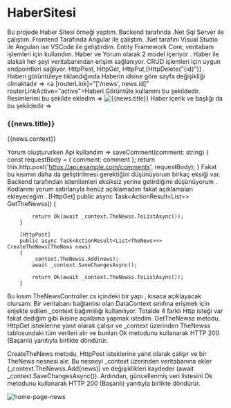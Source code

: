 # HaberSitesi
Bu projede Haber Sitesi örneği yaptım. Backend tarafında .Net Sql Server ile çalıştım. Frontend Tarafında Angular ile çalıştım. .Net tarafını Visual Studio ile Anguları ise VSCode ile geliştirdim. Entity Framework Core, veritabanı işlemleri için kullandım. Haber ve Yorum olarak 2 model içeriyor . Haber ile alakalı her şeyi veritabanından erişim sağlanıyor. CRUD işlemleri için uygun endpointleri sağlıyor. HttpPost, HttpGet, HttpPut,[HttpDelete("{id}")] . 
Haberi görüntüleye tıklandığında Haberin idsine göre sayfa değişikliği olmaktadır => <a [routerLink]="['/news', news.id]" routerLinkActive="active">Haberi Görüntüle</a> kullanımı bu şekildedir.
Resimlerimi bu şekilde ekledim =>  <img src="../assets/images/news.jpg" alt="{{news.title}}" class="news-image">
Haber içerik ve başlığı da bu şekildedir =>   <h3 class="news-title">{{news.title}}</h3>
      <p class="news-context">{{news.context}}</p>
      
   Yorum oluştururken Api kullandım =>  saveComment(comment: string) {
    const requestBody = { comment: comment };
    return this.http.post('https://api.example.com/comments', requestBody);
  }
  Fakat bu kısımın daha da geliştirilmesi gerektiğini düşünüyorum birkaç eksiği var.
  Backend tarafından istenilenleri eksiksiz yerine getirdiğimi düşünüyorum . Kodlarımı yorum satırlarıyla henüz açıklamadım fakat açıklamaları ekleyeceğim . 
   [HttpGet]
        public async Task<ActionResult<List<TheNews>>> GetTheNewss() {

            return Ok(await _context.TheNewss.ToListAsync());
        }

        [HttpPost]
        public async Task<ActionResult<List<TheNews>>> CreateTheNews(TheNews news)
        {
            _context.TheNewss.Add(news);
            await _context.SaveChangesAsync();

            return Ok(await _context.TheNewss.ToListAsync());
        }
 Bu kısım TheNewsController.cs içindeki bir yapı , kısaca açıklayacak olursam:
   Bir veritabanı bağlantısı olan DataContext sınıfına erişmek için enjekte edilen _context bağımlılığı kullanılıyor. Totalde 4  farklı Http isteği var fakat dediğim gibi ikisine açıklama yapmak istedim. GetTheNewss metodu, HttpGet isteklerine yanıt olarak çalışır ve _context üzerinden TheNewss tablosundaki tüm verileri alır ve bunları Ok metodunu kullanarak HTTP 200 (Başarılı) yanıtıyla birlikte döndürür.

CreateTheNews metodu, HttpPost isteklerine yanıt olarak çalışır ve bir TheNews nesnesi alır. Bu nesneyi _context üzerinden veritabanına ekler (_context.TheNewss.Add(news)) ve değişiklikleri kaydeder (await _context.SaveChangesAsync()). Ardından, güncellenmiş veri listesini Ok metodunu kullanarak HTTP 200 (Başarılı) yanıtıyla birlikte döndürür.
  
  
![home-page-news](https://github.com/Sude4/haber/assets/56775168/4a72fee9-7eab-416b-9e94-74dc05f751ed)
